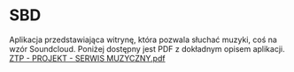 # SBD
Aplikacja przedstawiająca witrynę, która pozwala słuchać muzyki, coś na wzór Soundcloud.
Poniżej dostępny jest PDF z dokładnym opisem aplikacji.
[ZTP - PROJEKT - SERWIS MUZYCZNY.pdf](https://github.com/j-frank879/SBD/files/12844971/ZTP.-.PROJEKT.-.SERWIS.MUZYCZNY.pdf)
